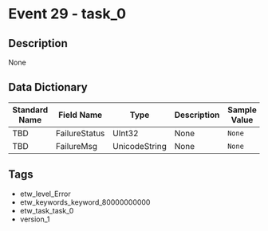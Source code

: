 # Event 29 - task_0

## Description
None

## Data Dictionary
|Standard Name|Field Name|Type|Description|Sample Value|
|---|---|---|---|---|
|TBD|FailureStatus|UInt32|None|`None`|
|TBD|FailureMsg|UnicodeString|None|`None`|

## Tags
* etw_level_Error
* etw_keywords_keyword_80000000000
* etw_task_task_0
* version_1